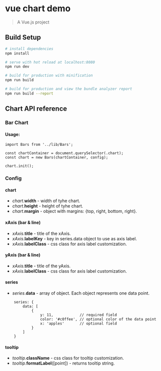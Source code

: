 # vue chart demo

> A Vue.js project

## **Build Setup**

``` bash
# install dependencies
npm install

# serve with hot reload at localhost:8080
npm run dev

# build for production with minification
npm run build

# build for production and view the bundle analyzer report
npm run build --report
```

## **Chart API reference**

### **Bar Chart**
#### Usage:
```
import Bars from '../lib/Bars';

const chartContainer = document.querySelector(.chart);
const chart = new Bars(chartContainer, config);

chart.init();
```

### **Config**
#### chart
- *chart*.**width** - width of tyhe chart.
- *chart*.**height** - height of tyhe chart.
- *chart*.**margin** - object with margins: {top, right, bottom, right}.

#### xAxis (bar & line)
- *xAxis*.**title** - title of the xAxis.
- *xAxis*.**labelKey** - key in series.data object to use as axis label.
- *xAxis*.**labelClass** - css class for axis label customization.

#### yAxis (bar & line)
- *xAxis*.**title** - title of the yAxis.
- *xAxis*.**labelClass** - css class for axis label customization.

#### series
- *series*.**data** - array of object. Each object represents one data point.
```
    series: {
        data: [
            {
                y: 11,            // required field
                color: '#c0ffee', // optional color of the data point
                x: 'apples'       // optional field
            }
        ]
    }
```

#### tooltip
- *tooltip*.**className** -  css class for tooltip customization.
- *tooltip*.**formatLabel**([point]) - returns tooltip string.
